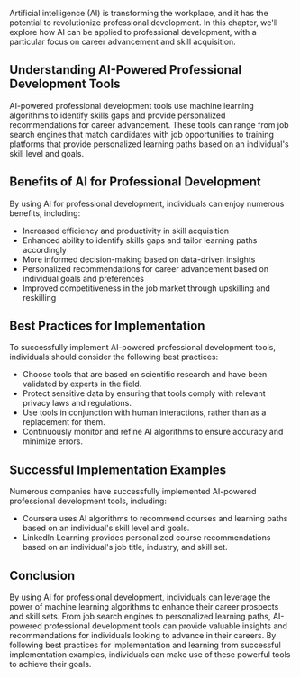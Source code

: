 

Artificial intelligence (AI) is transforming the workplace, and it has the potential to revolutionize professional development. In this chapter, we'll explore how AI can be applied to professional development, with a particular focus on career advancement and skill acquisition.

Understanding AI-Powered Professional Development Tools
-------------------------------------------------------

AI-powered professional development tools use machine learning algorithms to identify skills gaps and provide personalized recommendations for career advancement. These tools can range from job search engines that match candidates with job opportunities to training platforms that provide personalized learning paths based on an individual's skill level and goals.

Benefits of AI for Professional Development
-------------------------------------------

By using AI for professional development, individuals can enjoy numerous benefits, including:

* Increased efficiency and productivity in skill acquisition
* Enhanced ability to identify skills gaps and tailor learning paths accordingly
* More informed decision-making based on data-driven insights
* Personalized recommendations for career advancement based on individual goals and preferences
* Improved competitiveness in the job market through upskilling and reskilling

Best Practices for Implementation
---------------------------------

To successfully implement AI-powered professional development tools, individuals should consider the following best practices:

* Choose tools that are based on scientific research and have been validated by experts in the field.
* Protect sensitive data by ensuring that tools comply with relevant privacy laws and regulations.
* Use tools in conjunction with human interactions, rather than as a replacement for them.
* Continuously monitor and refine AI algorithms to ensure accuracy and minimize errors.

Successful Implementation Examples
----------------------------------

Numerous companies have successfully implemented AI-powered professional development tools, including:

* Coursera uses AI algorithms to recommend courses and learning paths based on an individual's skill level and goals.
* LinkedIn Learning provides personalized course recommendations based on an individual's job title, industry, and skill set.

Conclusion
----------

By using AI for professional development, individuals can leverage the power of machine learning algorithms to enhance their career prospects and skill sets. From job search engines to personalized learning paths, AI-powered professional development tools can provide valuable insights and recommendations for individuals looking to advance in their careers. By following best practices for implementation and learning from successful implementation examples, individuals can make use of these powerful tools to achieve their goals.
